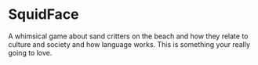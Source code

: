 # SquidFace
A whimsical game about sand critters on the beach and how they relate to culture and society and how language works. This is something your really going to love.
